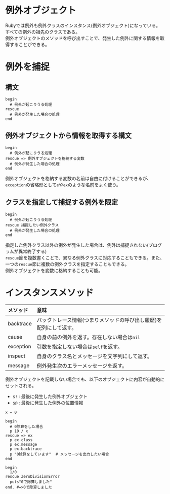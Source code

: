 # 例外オブジェクト
Rubyでは例外も例外クラスのインスタンス(例外オブジェクト)になっている。<br>
すべての例外の祖先のクラスである。<br>
例外オブジェクトのメソッドを呼び出すことで、発生した例外に関する情報を取得することができる。

# 例外を捕捉
## 構文
```
begin
  # 例外が起こりうる処理
rescue
  # 例外が発生した場合の処理
end
```
## 例外オブジェクトから情報を取得する構文
```
begin
  # 例外が起こりうる処理
rescue => 例外オブジェクトを格納する変数
  # 例外が発生した場合の処理
end
```
例外オブジェクトを格納する変数の名前は自由に付けることができるが、
`exception`の省略形として`e`や`ex`のような名前をよく使う。

## クラスを指定して捕捉する例外を限定
```
begin
  # 例外が起こりうる処理
rescue 捕捉したい例外クラス
  # 例外が発生した場合の処理
end
```
指定した例外クラス以外の例外が発生した場合は、例外は捕捉されない(プログラムが異常終了する)<br>
`rescue`節を複数書くことで、異なる例外クラスに対応することもできる。また、一つの`rescue`節に複数の例外クラスを指定することもできる。<br>
例外オブジェクトを変数に格納することも可能。

# インスタンスメソッド
| メソッド | 意味 |
| :--- | :--- |
| backtrace | バックトレース情報(つまりメソッドの呼び出し履歴)を配列にして返す。 |
| cause | 自身の前の例外を返す。存在しない場合は`nil` |
| exception | 引数を指定しない場合は`self`を返す。|
| inspect | 自身のクラス名とメッセージを文字列にして返す。 |
| message | 例外発生次のエラーメッセージを返す。 |

例外オブジェクトを記載しない場合でも、以下のオブジェクトに内容が自動的にセットされる。
- `$!` : 最後に発生した例外オブジェクト
- `$@` : 最後に発生した例外の位置情報


```
x = 0

begin
  # 0除算をした場合
  p 10 / x
rescue => ex
  p ex.class
  p ex.message
  p ex.backtrace
  p "0除算をしています"  # メッセージを出力したい場合
end

begin
  1/0
rescue ZeroDivisionError
  puts"0で除算しました"
end. #=>0で除算しました

```

